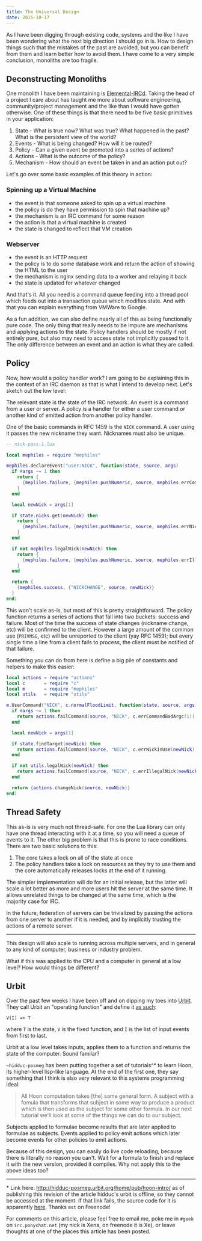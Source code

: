 ```yaml
---
title: The Universal Design
date: 2015-10-17
---
```


As I have been digging through existing code, systems and the like I have been wondering what the next big direction I should go in is. How to design things such that the mistakes of the past are avoided, but you can benefit from them and learn better how to avoid them. I have come to a very simple conclusion, monoliths are too fragile.

## Deconstructing Monoliths

One monolith I have been maintaining is [Elemental-IRCd](http://elemental-ircd.com). Taking the head of a project I care about has taught me more about software engineering, community/project management and the like than I would have gotten otherwise. One of these things is that there need to be five basic primitives in your application:

1. State - What is true now? What was true? What happened in the past? What is the persistent view of the world?
2. Events - What is being changed? How will it be routed?
3. Policy - Can a given event be promoted into a series of actions?
4. Actions - What is the outcome of the policy?
5. Mechanism - How should an event be taken in and an action put out?

Let's go over some basic examples of this theory in action:

### Spinning up a Virtual Machine

- the event is that someone asked to spin up a virtual machine
- the policy is do they have permission to spin that machine up?
- the mechanism is an IRC command for some reason
- the action is that a virtual machine is created
- the state is changed to reflect that VM creation

### Webserver

- the event is an HTTP request
- the policy is to do some database work and return the action of showing the HTML to the user
- the mechanism is nginx sending data to a worker and relaying it back
- the state is updated for whatever changed

And that's it. All you need is a command queue feeding into a thread pool which feeds out into a transaction queue which modifies state. And with that you can explain everything from VMWare to Google.

As a fun addition, we can also define nearly all of this as being functionally pure code. The only thing that really needs to be impure are mechanisms and applying actions to the state. Policy handlers should be mostly if not entirely pure, but also may need to access state not implicitly passed to it. The only difference between an event and an action is what they are called.

## Policy

Now, how would a policy handler work? I am going to be explaining this in the context of an IRC daemon as that is what I intend to develop next. Let's sketch out the low level:

The relevant state is the state of the IRC network. An event is a command from a user or server. A policy is a handler for either a user command or another kind of emitted action from another policy handler.

One of the basic commands in RFC 1459 is the `NICK` command. A user using it passes the new nickname they want. Nicknames must also be unique.

```lua
-- nick-pass-1.lua

local mephiles = require "mephiles"

mephiles.declareEvent("user:NICK", function(state, source, args)
  if #args ~= 1 then
    return {
      {mepliles.failure, {mephiles.pushNumeric, source, mephiles.errCommandBadArgc(1)}}
    }
  end

  local newNick = args[1]

  if state.nicks.get(newNick) then
    return {
      {mephiles.failure, {mephiles.pushNumeric, source, mephiles.errNickInUse(newNick)}}
    }
  end

  if not mephiles.legalNick(newNick) then
    return {
      {mephiles.failure, {mephiles.pushNumeric, source, mephiles.errIllegalNick(newNick)}}
    }
  end

  return {
    {mephiles.success, {"NICKCHANGE", source, newNick}}
  }
end)
```

This won't scale as-is, but most of this is pretty straightforward. The policy function returns a series of actions that fall into two buckets: success and failure. Most of the time the success of state changes (nickname change, etc) will be confirmed to the client. However a large amount of the common use (`PRIVMSG`, etc) will be unreported to the client (yay RFC 1459); but every single time a line from a client fails to process, the client must be notified of that failure.

Something you can do from here is define a big pile of constants and helpers to make this easier:

```lua
local actions = require "actions"
local c       = require "c"
local m       = require "mephiles"
local utils   = require "utils"

m.UserCommand("NICK", c.normalFloodLimit, function(state, source, args)
  if #args ~= 1 then
    return actions.failCommand(source, "NICK", c.errCommandBadArgc(1))
  end

  local newNick = args[1]

  if state.findTarget(newNick) then
    return actions.failCommand(source, "NICK", c.errNickInUse(newNick))
  end

  if not utils.legalNick(newNick) then
    return actions.failCommand(source, "NICK", c.errIllegalNick(newNick))
  end

  return {actions.changeNick(source, newNick)}
end)
```

## Thread Safety

This as-is is very much not thread-safe. For one the Lua library can only have one thread interacting with it at a time, so you will need a queue of events to it. The other big problem is that this is prone to race conditions. There are two basic solutions to this:

1. The core takes a lock on all of the state at once
2. The policy handlers take a lock on resources as they try to use them and the core automatically releases locks at the end of it running.

The simpler implementation will do for an initial release, but the latter will scale a lot better as more and more users hit the server at the same time. It allows unrelated things to be changed at the same time, which is the majority case for IRC.

In the future, federation of servers can be trivialized by passing the actions from one server to another if it is needed, and by implicitly trusting the actions of a remote server.

---

This design will also scale to running across multiple servers, and in general to any kind of computer, business or industry problem.

What if this was applied to the CPU and a computer in general at a low level? How would things be different?

## Urbit

Over the past few weeks I have been off and on dipping my toes into [Urbit](http://urbit.org). They call Urbit an "operating function" and define it [as such](http://urbit.org/preview/~2015.9.25/materials/whitepaper#-definition):

    V(I) => T

where `T` is the state, `V` is the fixed function, and `I` is the list of input events from first to last.

Urbit at a low level takes inputs, applies them to a function and returns the state of the computer. Sound familar?

`~hidduc-posmeg` has been putting together a set of tutorials^\* to learn Hoon, its higher-level lisp-like language. At the end of the first one, they say something that I think is also very relevant to this systems programming ideal:

> All Hoon computation takes [the] same general form. A subject with a fomula that transforms that subject in some way to produce a product which is then used as the subject for some other formula. In our next tutorial we'll look at some of the things we can do to our subject.

Subjects applied to formulae become results that are later applied to formulae as subjects. Events applied to policy emit actions which later become events for other policies to emit actions.

Because of this design, you can easily do live code reloading, because there is literally no reason you can't. Wait for a formula to finish and replace it with the new version, provided it compiles. Why not apply this to the above ideas too?

---

\* Link here: http://hidduc-posmeg.urbit.org/home/pub/hoon-intro/ as of publishing this revision of the article hidduc's urbit is offline, so they cannot be accessed at the moment. If that link fails, the source code for it is apparently [here](https://bitbucket.org/zaphar/hoon-intro/src/6a69c2048036f3e6d4ea1ef065577adf0b21be5f/0/hymn.hook?at=default&fileviewer=file-view-default). Thanks `mst` on Freenode!

For comments on this article, please feel free to email me, poke me in `#geek` on `irc.ponychat.net` (my nick is Xena, on freenode it is Xe), or leave thoughts at one of the places this article has been posted.
